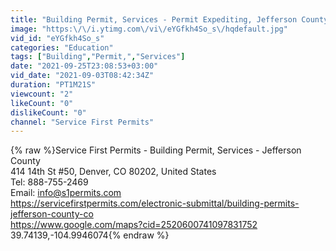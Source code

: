 ```yaml
---
title: "Building Permit, Services - Permit Expediting, Jefferson County with Service First Permits"
image: "https:\/\/i.ytimg.com\/vi\/eYGfkh4So_s\/hqdefault.jpg"
vid_id: "eYGfkh4So_s"
categories: "Education"
tags: ["Building","Permit,","Services"]
date: "2021-09-25T23:08:53+03:00"
vid_date: "2021-09-03T08:42:34Z"
duration: "PT1M21S"
viewcount: "2"
likeCount: "0"
dislikeCount: "0"
channel: "Service First Permits"
---
```

{% raw %}Service First Permits - Building Permit, Services - Jefferson County <br />414 14th St #50, Denver, CO 80202, United States<br />Tel: 888-755-2469<br />Email: info@s1permits.com<br /><a rel="nofollow" target="blank" href="https://servicefirstpermits.com/electronic-submittal/building-permits-jefferson-county-co">https://servicefirstpermits.com/electronic-submittal/building-permits-jefferson-county-co</a><br /><a rel="nofollow" target="blank" href="https://www.google.com/maps?cid=2520600741097831752">https://www.google.com/maps?cid=2520600741097831752</a><br />39.74139,-104.9946074{% endraw %}
